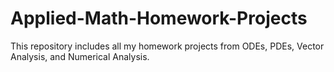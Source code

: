 # Applied-Math-Homework-Projects
This repository includes all my homework projects from ODEs, PDEs, Vector Analysis, and Numerical Analysis.

